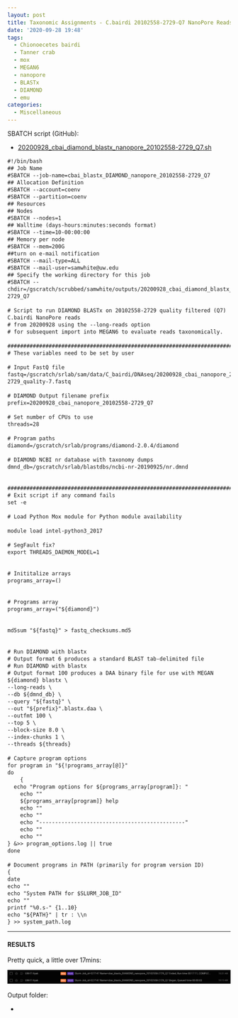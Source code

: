 ```yaml
---
layout: post
title: Taxonomic Assignments - C.bairdi 20102558-2729-Q7 NanoPore Reads Using DIAMOND BLASTx on Mox and MEGAN6 daa2rma on emu
date: '2020-09-28 19:48'
tags:
  - Chionoecetes bairdi
  - Tanner crab
  - mox
  - MEGAN6
  - nanopore
  - BLASTx
  - DIAMOND
  - emu
categories:
  - Miscellaneous
---
```



SBATCH script (GitHub):

- [20200928_cbai_diamond_blastx_nanopore_20102558-2729_Q7.sh](https://github.com/RobertsLab/sams-notebook/blob/master/sbatch_scripts/20200928_cbai_diamond_blastx_nanopore_20102558-2729_Q7.sh)


```shell
#!/bin/bash
## Job Name
#SBATCH --job-name=cbai_blastx_DIAMOND_nanopore_20102558-2729_Q7
## Allocation Definition
#SBATCH --account=coenv
#SBATCH --partition=coenv
## Resources
## Nodes
#SBATCH --nodes=1
## Walltime (days-hours:minutes:seconds format)
#SBATCH --time=10-00:00:00
## Memory per node
#SBATCH --mem=200G
##turn on e-mail notification
#SBATCH --mail-type=ALL
#SBATCH --mail-user=samwhite@uw.edu
## Specify the working directory for this job
#SBATCH --chdir=/gscratch/scrubbed/samwhite/outputs/20200928_cbai_diamond_blastx_nanopore_20102558-2729_Q7

# Script to run DIAMOND BLASTx on 20102558-2729 quality filtered (Q7) C.bairdi NanoPore reads
# from 20200928 using the --long-reads option
# for subsequent import into MEGAN6 to evaluate reads taxonomically.

###################################################################################
# These variables need to be set by user

# Input FastQ file
fastq=/gscratch/srlab/sam/data/C_bairdi/DNAseq/20200928_cbai_nanopore_20102558-2729_quality-7.fastq

# DIAMOND Output filename prefix
prefix=20200928_cbai_nanopore_20102558-2729_Q7

# Set number of CPUs to use
threads=28

# Program paths
diamond=/gscratch/srlab/programs/diamond-2.0.4/diamond

# DIAMOND NCBI nr database with taxonomy dumps
dmnd_db=/gscratch/srlab/blastdbs/ncbi-nr-20190925/nr.dmnd


###################################################################################
# Exit script if any command fails
set -e

# Load Python Mox module for Python module availability

module load intel-python3_2017

# SegFault fix?
export THREADS_DAEMON_MODEL=1


# Inititalize arrays
programs_array=()


# Programs array
programs_array=("${diamond}")


md5sum "${fastq}" > fastq_checksums.md5


# Run DIAMOND with blastx
# Output format 6 produces a standard BLAST tab-delimited file
# Run DIAMOND with blastx
# Output format 100 produces a DAA binary file for use with MEGAN
${diamond} blastx \
--long-reads \
--db ${dmnd_db} \
--query "${fastq}" \
--out "${prefix}".blastx.daa \
--outfmt 100 \
--top 5 \
--block-size 8.0 \
--index-chunks 1 \
--threads ${threads}

# Capture program options
for program in "${!programs_array[@]}"
do
	{
  echo "Program options for ${programs_array[program]}: "
	echo ""
	${programs_array[program]} help
	echo ""
	echo ""
	echo "----------------------------------------------"
	echo ""
	echo ""
} &>> program_options.log || true
done

# Document programs in PATH (primarily for program version ID)
{
date
echo ""
echo "System PATH for $SLURM_JOB_ID"
echo ""
printf "%0.s-" {1..10}
echo "${PATH}" | tr : \\n
} >> system_path.log
```

---

#### RESULTS

Pretty quick, a little over 17mins:

![DIAMOND BLASTx and MEGAN daa2rma conversion for 20102558-2729-Q7 runtime](https://github.com/RobertsLab/sams-notebook/blob/master/images/screencaps/20200928_cbai_diamond_blastx_nanopore_20102558-2729_Q7_runtime.png?raw=true)

Output folder:

- []()
